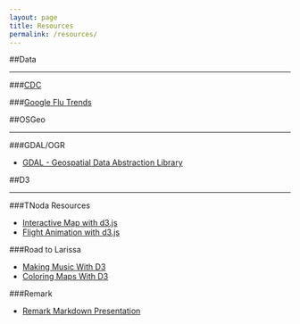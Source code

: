 ```yaml
---
layout: page
title: Resources
permalink: /resources/
---
```



##Data

---


###[CDC](http://www.cdc.gov/flu/weekly/fluactivitysurv.htm)

###[Google Flu Trends](https://www.google.org/flutrends/us/#US)

##OSGeo

---


###GDAL/OGR
* [GDAL - Geospatial Data Abstraction Library](http://www.gdal.org/)

##D3

---

###TNoda Resources
* [Interactive Map with d3.js](http://www.tnoda.com/blog/2013-12-07)
* [Flight Animation with d3.js](http://www.tnoda.com/blog/2014-04-02)

###Road to Larissa
* [Making Music With D3](http://roadtolarissa.com/synth/)
* [Coloring Maps With D3](http://roadtolarissa.com/blog/2015/01/04/coloring-maps-with-d3/)

###Remark
* [Remark Markdown Presentation](https://github.com/gnab/remark)